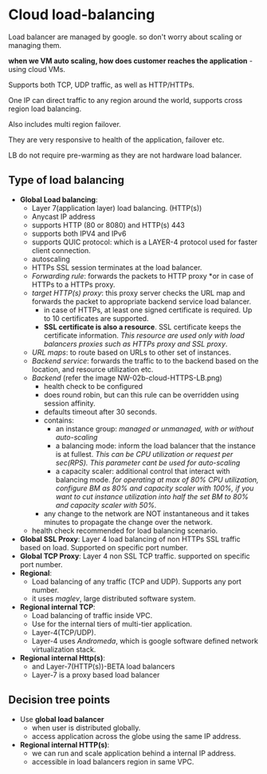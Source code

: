 # Cloud load-balancing

Load balancer are managed by google. so don't worry about scaling or managing them.

**when we VM auto scaling, how does customer reaches the application** - using cloud VMs.

Supports both TCP, UDP traffic, as well as HTTP/HTTPs.

One IP can direct traffic to any region around the world, supports cross region load balancing.

Also includes multi region failover.

They are very responsive to health of the application, failover etc.

LB do not require pre-warming as they are not hardware load balancer.

## Type of load balancing

- **Global Load balancing**:
  - Layer 7(application layer) load balancing. (HTTP(s))
  - Anycast IP address
  - supports HTTP  (80 or 8080) and HTTP(s) 443
  - supports both IPV4 and IPv6
  - supports QUIC protocol: which is a LAYER-4 protocol used for faster client connection.
  - autoscaling
  - HTTPs SSL session terminates at the load balancer.
  - *Forwarding rule*: forwards the packets to HTTP proxy *or in case of HTTPs to a HTTPs proxy.
  - *target HTTP(s) proxy*: this proxy server checks the URL map and forwards the packet to appropriate backend service load balancer.
    - in case of HTTPs, at least one signed certificate is required. Up to 10 certificates are supported.
    - **SSL certificate is also a resource**. SSL certificate keeps the certificate information. *This resource are used only with load balancers proxies such as HTTPs proxy and SSL proxy*.
  - *URL maps*: to route based on URLs to other set of instances.
  - *Backend service*: forwards the traffic to to the backend based on the location, and resource utilization etc.
  - *Backend* (refer the image NW-02b-cloud-HTTPS-LB.png)
    - health check to be configured
    - does round robin, but can this rule can be overridden using session affinity.
    - defaults timeout after 30 seconds.
    - contains:
      - an instance group: *managed or unmanaged, with or without auto-scaling*
      - a balancing mode: inform the load balancer that the instance is at fullest. *This can be CPU utilization or request per sec(RPS). This parameter cant be used for auto-scaling*
      - a capacity scaler: additional control that interact with balancing mode. *for operating at max of 80% CPU utilization, configure BM as 80% and capacity scaler with 100%, if you want to cut instance utilization into half the set BM to 80% and capacity scaler with 50%.*
    - any change to the network are NOT instantaneous and it takes minutes to propagate the change over the network.
  - health check recommended for load balancing scenario.
- **Global SSL Proxy**: Layer 4 load balancing of non HTTPs SSL traffic based on load. Supported on specific port number.
- **Global TCP Proxy**: Layer 4 non SSL TCP traffic. supported on specific port number.
- **Regional**:
  - Load balancing of any traffic (TCP and UDP). Supports any port number.
  - it uses *maglev*, large  distributed software system.
- **Regional internal TCP**:
  - Load balancing of traffic inside VPC.
  - Use for the internal tiers of multi-tier application.
  - Layer-4(TCP/UDP).
  - Layer-4 uses *Andromeda*, which is google software defined network virtualization stack.
- **Regional internal Http(s)**:
  - and Layer-7(HTTP(s))-BETA load balancers
  - Layer-7 is a proxy based load balancer

## Decision tree points

- Use **global load balancer**
  - when user is distributed globally.
  - access application across the globe using the same IP address.
- **Regional internal HTTP(s)**:
  - we can run and scale application behind a internal IP address.
  - accessible in load balancers region in same VPC.
